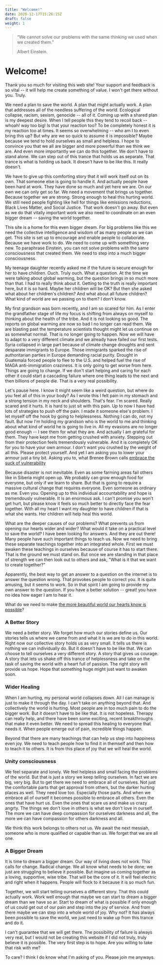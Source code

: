 ```yaml
---
title: "Welcome!"
date: 2020-12-17T15:26:15Z
draft: false
weight: 1
---
```

> “We cannot solve our problems with the same thinking we used when we created them.”
>
> Albert Einstein.

# Welcome!

Thank you so much for visiting this web site! Your support and feedback is so vital -- it will help me create something of value. I won't get there without you. Truly.

We need a plan to save the world. A plan that might actually work. A plan that addresses all of the needless suffering of the world. Ecological collapse, racism, sexism, genocide -- all of it. Coming up with a shared plan is my deepest desire. When I tell people this they tend to recoil back -- whoah! way too big! Is that your reaction too? To be completely honest it is my reaction too at times. It seems so overwhelming -- who am I to even bring this up? But why are we so quick to assume it is impossible? Maybe because we tend to hold ourselves as small and helpless. I hope to convince you that we all are bigger and more powerful than we think we are. And even more importantly we can do this together. We don't have to stand alone. We can step out of this trance that holds us as separate. That trance is what is holding us back. It doesn't have to be like this. It really doesn't.

We have to give up this comforting story that it will work itself out on its own. That someone else is going to handle it. And actually people have been hard at work. They have done so much and yet here we are. On our own we can only get so far. We need a movement that brings us together. Because together we are strong. Strong enough to heal this hurting world. We still need people fighting like hell for things like emissions reductions, Black Lives Matter, and Social Justice. That work doesn't go away. But even as we do that vitally important work we also need to coordinate on an even bigger dream -- saving the world together.  

This site is a home for this even bigger dream. For big problems like this we need the collective intelligence and wisdom of as many people as we can get. This site is set up to encourage and enable people to collaborate. Because we have work to do. We need to come up with something very new. To paraphrase Einstein, you can not solve problems with the same consciousness that created them. We need to step into a much bigger consciousness.

My teenage daughter recently asked me if the future is secure enough for her to have children. Ouch. Truly ouch. What a question. At the time we were talking about global warming, but the question brings in so much more than that. I had to really think about it. Getting to the truth is really important here, but it is so hard. Maybe her children will be OK? But then she asked what about her children's children? And what about all future children? What kind of world are we passing on to them? I don't know.

My first grandson was born recently, and I am so scared for him. As I enter the grandfather stage of life my focus is shifting from always on myself to thinking about the health of the tribe. And it is not looking so good. The reports on global warming are now so bad I no longer can read them. We are blasting past the temperature scientists thought might let us continue on as somewhat normal. That is no longer going to happen. Now we will have to adapt to a very different climate and we already have failed our first tests. Syria collapsed in large part because of climate change droughts and sent desparate immigrants to Europe. Those immigrants sparked the rise of authoritarian parties in Europe demanding racial purity. Drought in Guatemala forced people to flee to the U.S. and helped fuel the rise of MAGA anti-immigration craziness. It is only going to get worse from here. Things are going to change. If we don't start helping and caring for each other it could start a cascading failure where one thing leads to the next and then billions of people die. That is a very real possibility.

Let's pause here. I know it might seem like a weird question, but where do you feel all of this in your body? As I wrote this I felt pain in my stomach and a strong tension in my neck and shoulders. That's fear. I'm scared. Really scared and it hurts. It is hard to just sit with this pain. Up to now I have had lots of strategies to push off the pain. I made it someone else's problem. I let myself off the hook by going to helplessness. Nothing I can do, not my fault. But now I'm holding my grandson who is the world to me and thinking about what kind of world he is going to live in. All my evasions are no longer good enough -- I see them for what they are. And actually I am grateful for them. They have kept me from getting crushed with anxiety. Stepping out from their protection feels tremendously vulnerable. And it is completely OK for you to have your own armour. I don't want you crushed by the weight of all this. Please protect yourself. And yet I am asking you to lower your armour just a tiny bit. Asking you to, what Brenee Brown calls [embrace the suck of vulnerability](https://www.youtube.com/watch?v=jDyeqihHVDY)

Because disaster is not inevitable. Even as some farming areas fail others like in Siberia might open up. We probably can grow enough food for everyone, but only if we learn to share. But that is going to require a massive cultural change that requires everyone. Even someone as ordinary as me. Even you. Opening up to this individual accountability and hope is tremendously vulnerable. It is an enormous ask. I can't promise you won't get hurt, but please know it feels so much better to directly face the fear together.  With all my heart I want my daughter to have children if that is what she wants. Her children will help heal this world.

What are the deeper causes of our problems? What prevents us from opening our hearts wider and wider? What would it take on a practical level to save the world? I have been looking for answers. And they are out there! Many people have such important things to teach us. Now we need to bring these separate teachings together into an integrated whole. First we must awaken these teachings in ourselves because of course it has to start there. That is the ground we must stand on. But once we are standing in that place of strength we can then look out to others and ask, "What is it that we want to create together?"

Apparently, the best way to get an answer to a question on the internet is to answer the question wrong. That provokes people to correct you. It is quite amusing, but it seems to work. So in that spirit I am going to provide my own answer to the question. If you have a better solution -- great! you have no idea how eager I am to hear it.

What do we need to make [the more beautiful world our hearts know is possible](https://charleseisenstein.org/books/the-more-beautiful-world-our-hearts-know-is-possible/)?

### A Better Story

We need a better story. We forget how much our stories define us. Our stories tells us where we came from and what it is we are to do in this world. Right now our collective story holds us as very small. It tells us there is nothing we can individually do. But it doesn't have to be like that. We can choose to tell ourselves a very different story. A story that gives us courage. A story that lets us shake off this trance of helplessness and take on the task of saving the world with a heart full of passion. The right story will provide us hope. Hope that something huge might just want to awaken soon.

### Wider Healing

When I am hurting, my personal world collapses down. All I can manage is just to make it through the day. I can't take on anything beyond that. And collectively the world is hurting. Most people are in too much pain to do the bigger work. But it doesn't have to be like that. It is not hopeless. Therapy can really help, and there have been some exciting, recent breakthroughs that make it even better. We need to spread this healing to everyone that needs it. When people emerge out of pain, incredible things happen.

Beyond that there are many teachings that can help us step into happiness even joy. We need to teach people how to find it in themself and then how to teach it to others. It is from this place of joy that we will heal the world.

### Unity consciousness

We feel separate and lonely. We feel helpless and small facing the problems of the world. But that is just a story we keep telling ourselves. In fact we are big, very big. But to get there we need to embrace all of ourselves. Not just the comfortable parts that get approval from others, but the darker hurting places as well. They need love too. Especially those parts. And when we embrace all of ourself it becomes possible to embrace all others. Even the ones that have hurt us. Even the ones that scare us and make us crazy angrty. The things we don't love in others is what we don't love in ourself. The more we can have deep compassion for ourselves darkness and all, the more we can have compassion for others darkness and all.

We think this work belongs to others not us. We await the next messiah, someone who is more qualified or capable than us. We forget that we are all one.

### A Bigger Dream

It is time to dream a bigger dream. Our way of living does not work. This calls for change. Radical change. We all know what needs to be done; we just are struggling to believe it possible. But imagine us coming together as a loving, supportive, wise tribe. That will be the core of it. It will feel electric and right when it happens. People will flock to it because it is so much fun.

Together, we will start telling ourselves a different story. That this could actually work. Work well enough that maybe we can start to dream a bigger dream than we have so ar. Start to dream of what is possible if only enough of us could get out of our pain and step into the joy of service. And from there maybe we can step into a whole world of joy. Why not? It has always been possible to save the world, we just need to wake up from this trance and do it.

I can't guarantee that we will get there. The possibility of failure is always very real, but I would not be creating this website if I did not truly, truly believe it is possible. The very first step is to hope. Are you willing to take that risk with me?

To care? I think I do know what I'm asking of you. Please join me anyways.
